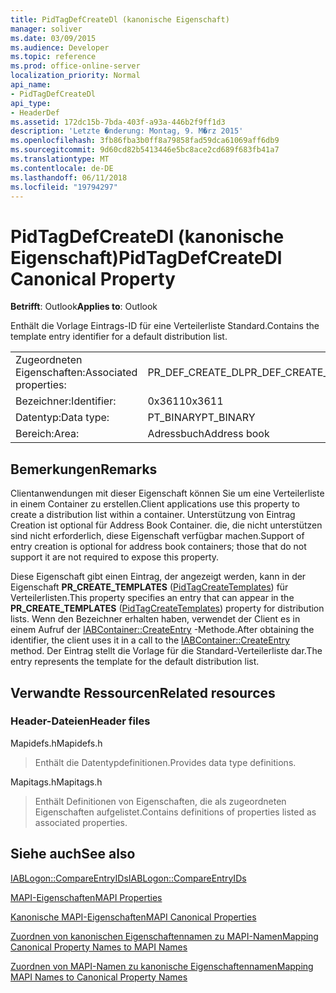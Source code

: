 ```yaml
---
title: PidTagDefCreateDl (kanonische Eigenschaft)
manager: soliver
ms.date: 03/09/2015
ms.audience: Developer
ms.topic: reference
ms.prod: office-online-server
localization_priority: Normal
api_name:
- PidTagDefCreateDl
api_type:
- HeaderDef
ms.assetid: 172dc15b-7bda-403f-a93a-446b2f9ff1d3
description: 'Letzte �nderung: Montag, 9. M�rz 2015'
ms.openlocfilehash: 3fb86fba3b0ff8a79858fad59dca61069aff6db9
ms.sourcegitcommit: 9d60cd82b5413446e5bc8ace2cd689f683fb41a7
ms.translationtype: MT
ms.contentlocale: de-DE
ms.lasthandoff: 06/11/2018
ms.locfileid: "19794297"
---
```

# <a name="pidtagdefcreatedl-canonical-property"></a><span data-ttu-id="32d03-103">PidTagDefCreateDl (kanonische Eigenschaft)</span><span class="sxs-lookup"><span data-stu-id="32d03-103">PidTagDefCreateDl Canonical Property</span></span>

  
  
<span data-ttu-id="32d03-104">**Betrifft**: Outlook</span><span class="sxs-lookup"><span data-stu-id="32d03-104">**Applies to**: Outlook</span></span> 
  
<span data-ttu-id="32d03-105">Enthält die Vorlage Eintrags-ID für eine Verteilerliste Standard.</span><span class="sxs-lookup"><span data-stu-id="32d03-105">Contains the template entry identifier for a default distribution list.</span></span> 
  
|||
|:-----|:-----|
|<span data-ttu-id="32d03-106">Zugeordneten Eigenschaften:</span><span class="sxs-lookup"><span data-stu-id="32d03-106">Associated properties:</span></span>  <br/> |<span data-ttu-id="32d03-107">PR_DEF_CREATE_DL</span><span class="sxs-lookup"><span data-stu-id="32d03-107">PR_DEF_CREATE_DL</span></span>  <br/> |
|<span data-ttu-id="32d03-108">Bezeichner:</span><span class="sxs-lookup"><span data-stu-id="32d03-108">Identifier:</span></span>  <br/> |<span data-ttu-id="32d03-109">0x3611</span><span class="sxs-lookup"><span data-stu-id="32d03-109">0x3611</span></span>  <br/> |
|<span data-ttu-id="32d03-110">Datentyp:</span><span class="sxs-lookup"><span data-stu-id="32d03-110">Data type:</span></span>  <br/> |<span data-ttu-id="32d03-111">PT_BINARY</span><span class="sxs-lookup"><span data-stu-id="32d03-111">PT_BINARY</span></span>  <br/> |
|<span data-ttu-id="32d03-112">Bereich:</span><span class="sxs-lookup"><span data-stu-id="32d03-112">Area:</span></span>  <br/> |<span data-ttu-id="32d03-113">Adressbuch</span><span class="sxs-lookup"><span data-stu-id="32d03-113">Address book</span></span>  <br/> |
   
## <a name="remarks"></a><span data-ttu-id="32d03-114">Bemerkungen</span><span class="sxs-lookup"><span data-stu-id="32d03-114">Remarks</span></span>

<span data-ttu-id="32d03-115">Clientanwendungen mit dieser Eigenschaft können Sie um eine Verteilerliste in einem Container zu erstellen.</span><span class="sxs-lookup"><span data-stu-id="32d03-115">Client applications use this property to create a distribution list within a container.</span></span> <span data-ttu-id="32d03-116">Unterstützung von Eintrag Creation ist optional für Address Book Container. die, die nicht unterstützen sind nicht erforderlich, diese Eigenschaft verfügbar machen.</span><span class="sxs-lookup"><span data-stu-id="32d03-116">Support of entry creation is optional for address book containers; those that do not support it are not required to expose this property.</span></span> 
  
<span data-ttu-id="32d03-117">Diese Eigenschaft gibt einen Eintrag, der angezeigt werden, kann in der Eigenschaft **PR_CREATE_TEMPLATES** ([PidTagCreateTemplates](pidtagcreatetemplates-canonical-property.md)) für Verteilerlisten.</span><span class="sxs-lookup"><span data-stu-id="32d03-117">This property specifies an entry that can appear in the **PR_CREATE_TEMPLATES** ([PidTagCreateTemplates](pidtagcreatetemplates-canonical-property.md)) property for distribution lists.</span></span> <span data-ttu-id="32d03-118">Wenn den Bezeichner erhalten haben, verwendet der Client es in einem Aufruf der [IABContainer::CreateEntry](iabcontainer-createentry.md) -Methode.</span><span class="sxs-lookup"><span data-stu-id="32d03-118">After obtaining the identifier, the client uses it in a call to the [IABContainer::CreateEntry](iabcontainer-createentry.md) method.</span></span> <span data-ttu-id="32d03-119">Der Eintrag stellt die Vorlage für die Standard-Verteilerliste dar.</span><span class="sxs-lookup"><span data-stu-id="32d03-119">The entry represents the template for the default distribution list.</span></span> 
  
## <a name="related-resources"></a><span data-ttu-id="32d03-120">Verwandte Ressourcen</span><span class="sxs-lookup"><span data-stu-id="32d03-120">Related resources</span></span>

### <a name="header-files"></a><span data-ttu-id="32d03-121">Header-Dateien</span><span class="sxs-lookup"><span data-stu-id="32d03-121">Header files</span></span>

<span data-ttu-id="32d03-122">Mapidefs.h</span><span class="sxs-lookup"><span data-stu-id="32d03-122">Mapidefs.h</span></span>
  
> <span data-ttu-id="32d03-123">Enthält die Datentypdefinitionen.</span><span class="sxs-lookup"><span data-stu-id="32d03-123">Provides data type definitions.</span></span>
    
<span data-ttu-id="32d03-124">Mapitags.h</span><span class="sxs-lookup"><span data-stu-id="32d03-124">Mapitags.h</span></span>
  
> <span data-ttu-id="32d03-125">Enthält Definitionen von Eigenschaften, die als zugeordneten Eigenschaften aufgelistet.</span><span class="sxs-lookup"><span data-stu-id="32d03-125">Contains definitions of properties listed as associated properties.</span></span>
    
## <a name="see-also"></a><span data-ttu-id="32d03-126">Siehe auch</span><span class="sxs-lookup"><span data-stu-id="32d03-126">See also</span></span>



[<span data-ttu-id="32d03-127">IABLogon::CompareEntryIDs</span><span class="sxs-lookup"><span data-stu-id="32d03-127">IABLogon::CompareEntryIDs</span></span>](iablogon-compareentryids.md)


[<span data-ttu-id="32d03-128">MAPI-Eigenschaften</span><span class="sxs-lookup"><span data-stu-id="32d03-128">MAPI Properties</span></span>](mapi-properties.md)
  
[<span data-ttu-id="32d03-129">Kanonische MAPI-Eigenschaften</span><span class="sxs-lookup"><span data-stu-id="32d03-129">MAPI Canonical Properties</span></span>](mapi-canonical-properties.md)
  
[<span data-ttu-id="32d03-130">Zuordnen von kanonischen Eigenschaftennamen zu MAPI-Namen</span><span class="sxs-lookup"><span data-stu-id="32d03-130">Mapping Canonical Property Names to MAPI Names</span></span>](mapping-canonical-property-names-to-mapi-names.md)
  
[<span data-ttu-id="32d03-131">Zuordnen von MAPI-Namen zu kanonische Eigenschaftennamen</span><span class="sxs-lookup"><span data-stu-id="32d03-131">Mapping MAPI Names to Canonical Property Names</span></span>](mapping-mapi-names-to-canonical-property-names.md)

